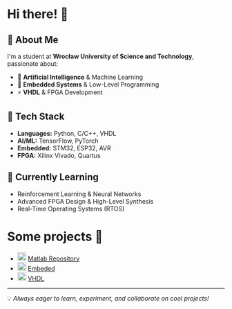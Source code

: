 # Hi there! 👋

## 🚀 About Me
I'm a student at **Wrocław University of Science and Technology**, passionate about:
- 🤖 **Artificial Intelligence** & Machine Learning
- 🔧 **Embedded Systems** & Low-Level Programming
- ⚡ **VHDL** & FPGA Development

## 🔨 Tech Stack
- **Languages:** Python, C/C++, VHDL
- **AI/ML:** TensorFlow, PyTorch
- **Embedded:** STM32, ESP32, AVR
- **FPGA:** Xilinx Vivado, Quartus

## 🌱 Currently Learning
- Reinforcement Learning & Neural Networks
- Advanced FPGA Design & High-Level Synthesis
- Real-Time Operating Systems (RTOS)

# Some projects 📂

- <img src="https://upload.wikimedia.org/wikipedia/commons/2/21/Matlab_Logo.png" width="20" height="20"> [Matlab Repository](https://github.com/Azarion24/Matlab)
- <img src="https://wiki.st.com/stm32mcu/nsfr_img_auth.php/thumb/0/04/Package_MCU_blue.png/150px-Package_MCU_blue.png" width="20" height="20"> [Embeded](https://github.com/Azarion24/Embeded)
- <img src="https://maker-hub.georgefox.edu/w/images/thumb/8/85/Xilinx_image.jpg/307px-Xilinx_image.jpg" width="20" height="20"> [VHDL](https://github.com/Azarion24/Embeded)

---
💡 *Always eager to learn, experiment, and collaborate on cool projects!*
